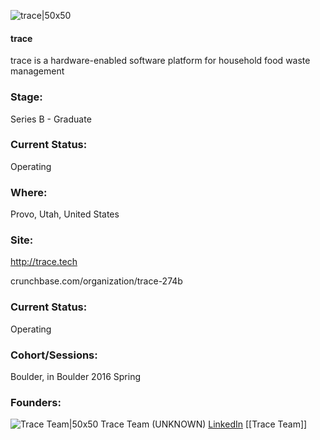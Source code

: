 

![trace|50x50](https://apimg.techstars.com/connect/images/image_files/600f4477608740000900009f/original/trace.png)

#### trace
trace is a hardware-enabled software platform for household food waste management

### Stage: 
Series B - Graduate 

### Current Status: 
Operating

### Where:
Provo, Utah, United States

### Site:
http://trace.tech



crunchbase.com/organization/trace-274b

### Current Status: 
Operating

### Cohort/Sessions: 
Boulder, in Boulder 2016 Spring

### Founders: 

![Trace Team|50x50](http://s3.amazonaws.com/ts-accel-connect-uploads/images/image_files/56a66185808320384b00000b/original/medium_profile2.jpg) Trace Team (UNKNOWN) [LinkedIn](https://linkedin.com/in/wesley-eames-a8537759) [[Trace Team]]


